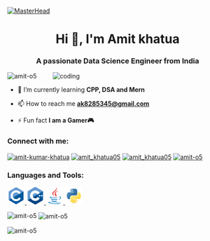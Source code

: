 [![MasterHead](https://media0.giphy.com/media/CrFLL3CnRpw5ddlBMm/giphy.webp?cid=ecf05e477mtr1cje7j7z24amdy0f1wkunp2wrn67yd8j8kax&ep=v1_gifs_search&rid=giphy.webp&ct=g)](https://amit-O5.io )
<h1 align="center">Hi 👋, I'm Amit khatua</h1>
<h3 align="center">A passionate Data Science Engineer from India</h3>
<img align="right" alt="coding"width="400" src="https://user-images.githubusercontent.com/69011963/137184767-79a13ec7-1bb3-4341-a6da-3a149c9c159a.gif"
<p align="left"> <img src="https://komarev.com/ghpvc/?username=amit-o5&label=Profile%20views&color=0e75b6&style=flat" alt="amit-o5" /> </p>

- 🌱 I’m currently learning **CPP, DSA and Mern**

- 📫 How to reach me **ak8285345@gmail.com**

- ⚡ Fun fact **I am a Gamer🎮**

<h3 align="left">Connect with me:</h3>
<p align="left">
<a href="https://linkedin.com/in/amit-kumar-khatua" target="blank"><img align="center" src="https://raw.githubusercontent.com/rahuldkjain/github-profile-readme-generator/master/src/images/icons/Social/linked-in-alt.svg" alt="amit-kumar-khatua" height="30" width="40" /></a>
<a href="https://fb.com/amit_khatua05" target="blank"><img align="center" src="https://raw.githubusercontent.com/rahuldkjain/github-profile-readme-generator/master/src/images/icons/Social/facebook.svg" alt="amit_khatua05" height="30" width="40" /></a>
<a href="https://instagram.com/amit_khatua05" target="blank"><img align="center" src="https://raw.githubusercontent.com/rahuldkjain/github-profile-readme-generator/master/src/images/icons/Social/instagram.svg" alt="amit_khatua05" height="30" width="40" /></a>
<a href="https://www.leetcode.com/amit-o5" target="blank"><img align="center" src="https://raw.githubusercontent.com/rahuldkjain/github-profile-readme-generator/master/src/images/icons/Social/leet-code.svg" alt="amit-o5" height="30" width="40" /></a>
</p>

<h3 align="left">Languages and Tools:</h3>
<p align="left"> <a href="https://www.cprogramming.com/" target="_blank" rel="noreferrer"> <img src="https://raw.githubusercontent.com/devicons/devicon/master/icons/c/c-original.svg" alt="c" width="40" height="40"/> </a> <a href="https://www.w3schools.com/cpp/" target="_blank" rel="noreferrer"> <img src="https://raw.githubusercontent.com/devicons/devicon/master/icons/cplusplus/cplusplus-original.svg" alt="cplusplus" width="40" height="40"/> </a> <a href="https://www.java.com" target="_blank" rel="noreferrer"> <img src="https://raw.githubusercontent.com/devicons/devicon/master/icons/java/java-original.svg" alt="java" width="40" height="40"/> </a> <a href="https://www.python.org" target="_blank" rel="noreferrer"> <img src="https://raw.githubusercontent.com/devicons/devicon/master/icons/python/python-original.svg" alt="python" width="40" height="40"/> </a> </p>

<p><img align="left" src="https://github-readme-stats.vercel.app/api/top-langs?username=amit-o5&show_icons=true&locale=en&layout=compact" alt="amit-o5" /></p>

<p>&nbsp;<img align="center" src="https://github-readme-stats.vercel.app/api?username=amit-o5&show_icons=true&locale=en" alt="amit-o5" /></p>

<p><img align="center" src="https://github-readme-streak-stats.herokuapp.com/?user=amit-o5&" alt="amit-o5" /></p>
